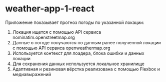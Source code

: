 # weather-app-1-react

Приложение показывает прогноз погоды по указанной локации:

1. Локация ищется с помощью API сервиса nominatim.openstreetmap.org
2. Данные о погоде получаются по данным ранее полученной локации с помощью API сервиса openweathermap.org
3. Используется контекст для лоадера, блока ошибки и данных локации
4. Для сохранения данных используется локальное хранилище
5. Адаптивная и резиновая вёрстка реализована с помощью Flexbox и медиавыражений
